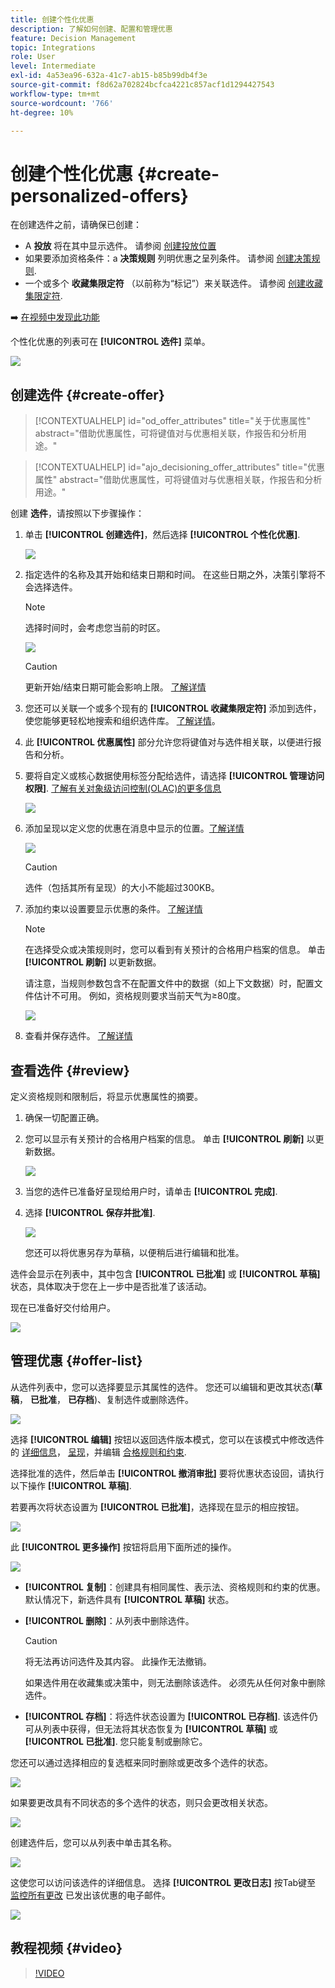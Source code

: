 ```yaml
---
title: 创建个性化优惠
description: 了解如何创建、配置和管理优惠
feature: Decision Management
topic: Integrations
role: User
level: Intermediate
exl-id: 4a53ea96-632a-41c7-ab15-b85b99db4f3e
source-git-commit: f8d62a702824bcfca4221c857acf1d1294427543
workflow-type: tm+mt
source-wordcount: '766'
ht-degree: 10%

---
```


# 创建个性化优惠 {#create-personalized-offers}

在创建选件之前，请确保已创建：

* A **投放** 将在其中显示选件。 请参阅 [创建投放位置](../offer-library/creating-placements.md)
* 如果要添加资格条件：a **决策规则** 列明优惠之呈列条件。 请参阅 [创建决策规则](../offer-library/creating-decision-rules.md).
* 一个或多个 **收藏集限定符** （以前称为“标记”）来关联选件。 请参阅 [创建收藏集限定符](../offer-library/creating-tags.md).

➡️ [在视频中发现此功能](#video)

个性化优惠的列表可在 **[!UICONTROL 选件]** 菜单。

![](../assets/offers_list.png)

## 创建选件 {#create-offer}

>[!CONTEXTUALHELP]
>id="od_offer_attributes"
>title="关于优惠属性"
>abstract="借助优惠属性，可将键值对与优惠相关联，作报告和分析用途。"

>[!CONTEXTUALHELP]
>id="ajo_decisioning_offer_attributes"
>title="优惠属性"
>abstract="借助优惠属性，可将键值对与优惠相关联，作报告和分析用途。"

创建 **选件**，请按照以下步骤操作：

1. 单击 **[!UICONTROL 创建选件]**，然后选择 **[!UICONTROL 个性化优惠]**.

   ![](../assets/create_offer.png)

1. 指定选件的名称及其开始和结束日期和时间。 在这些日期之外，决策引擎将不会选择选件。

   >[!NOTE]
   >
   >选择时间时，会考虑您当前的时区。

   ![](../assets/offer_details.png)

   >[!CAUTION]
   >
   >更新开始/结束日期可能会影响上限。 [了解详情](add-constraints.md#capping-change-date)

1. 您还可以关联一个或多个现有的 **[!UICONTROL 收藏集限定符]** 添加到选件，使您能够更轻松地搜索和组织选件库。 [了解详情](creating-tags.md)。

1. 此 **[!UICONTROL 优惠属性]** 部分允许您将键值对与选件相关联，以便进行报告和分析。

1. 要将自定义或核心数据使用标签分配给选件，请选择 **[!UICONTROL 管理访问权限]**. [了解有关对象级访问控制(OLAC)的更多信息](../../administration/object-based-access.md)

   ![](../assets/offer_manage-access.png)

1. 添加呈现以定义您的优惠在消息中显示的位置。[了解详情](add-representations.md)

   ![](../assets/channel-placement.png)

   >[!CAUTION]
   >
   >选件（包括其所有呈现）的大小不能超过300KB。

1. 添加约束以设置要显示优惠的条件。 [了解详情](add-constraints.md)

   >[!NOTE]
   >
   >在选择受众或决策规则时，您可以看到有关预计的合格用户档案的信息。 单击 **[!UICONTROL 刷新]** 以更新数据。
   >
   >请注意，当规则参数包含不在配置文件中的数据（如上下文数据）时，配置文件估计不可用。 例如，资格规则要求当前天气为≥80度。

   ![](../assets/offer-constraints-example.png)

1. 查看并保存选件。 [了解详情](#review)

## 查看选件 {#review}

定义资格规则和限制后，将显示优惠属性的摘要。

1. 确保一切配置正确。

1. 您可以显示有关预计的合格用户档案的信息。 单击 **[!UICONTROL 刷新]** 以更新数据。

   ![](../assets/offer-summary-estimate.png)

1. 当您的选件已准备好呈现给用户时，请单击 **[!UICONTROL 完成]**.

1. 选择 **[!UICONTROL 保存并批准]**.

   ![](../assets/offer_review.png)

   您还可以将优惠另存为草稿，以便稍后进行编辑和批准。

选件会显示在列表中，其中包含 **[!UICONTROL 已批准]** 或 **[!UICONTROL 草稿]** 状态，具体取决于您在上一步中是否批准了该活动。

现在已准备好交付给用户。

![](../assets/offer_created.png)

## 管理优惠 {#offer-list}

从选件列表中，您可以选择要显示其属性的选件。 您还可以编辑和更改其状态(**草稿**， **已批准**， **已存档**)、复制选件或删除选件。

![](../assets/offer_created.png)

选择 **[!UICONTROL 编辑]** 按钮以返回选件版本模式，您可以在该模式中修改选件的 [详细信息](#create-offer)， [呈现](#representations)，并编辑 [合格规则和约束](#eligibility).

选择批准的选件，然后单击 **[!UICONTROL 撤消审批]** 要将优惠状态设回，请执行以下操作 **[!UICONTROL 草稿]**.

若要再次将状态设置为 **[!UICONTROL 已批准]**，选择现在显示的相应按钮。

![](../assets/offer_approve.png)

此 **[!UICONTROL 更多操作]** 按钮将启用下面所述的操作。

![](../assets/offer_more-actions.png)

* **[!UICONTROL 复制]**：创建具有相同属性、表示法、资格规则和约束的优惠。 默认情况下，新选件具有 **[!UICONTROL 草稿]** 状态。
* **[!UICONTROL 删除]**：从列表中删除选件。

  >[!CAUTION]
  >
  >将无法再访问选件及其内容。 此操作无法撤销。
  >
  >如果选件用在收藏集或决策中，则无法删除该选件。 必须先从任何对象中删除选件。

* **[!UICONTROL 存档]**：将选件状态设置为 **[!UICONTROL 已存档]**. 该选件仍可从列表中获得，但无法将其状态恢复为 **[!UICONTROL 草稿]** 或 **[!UICONTROL 已批准]**. 您只能复制或删除它。

您还可以通过选择相应的复选框来同时删除或更改多个选件的状态。

![](../assets/offer_multiple-selection.png)

如果要更改具有不同状态的多个选件的状态，则只会更改相关状态。

![](../assets/offer_change-status.png)

创建选件后，您可以从列表中单击其名称。

![](../assets/offer_click-name.png)

这使您可以访问该选件的详细信息。 选择 **[!UICONTROL 更改日志]** 按Tab键至 [监控所有更改](../get-started/user-interface.md#monitoring-changes) 已发出该优惠的电子邮件。

![](../assets/offer_information.png)

## 教程视频 {#video}

>[!VIDEO](https://video.tv.adobe.com/v/329375?quality=12)

